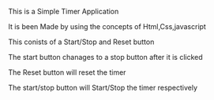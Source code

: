 This is a Simple Timer Application

It is been Made by using the concepts of Html,Css,javascript

This conists of a Start/Stop and Reset button

The start button chanages to a stop button after it is clicked

The Reset button will reset the timer

The start/stop button will Start/Stop the timer respectively

